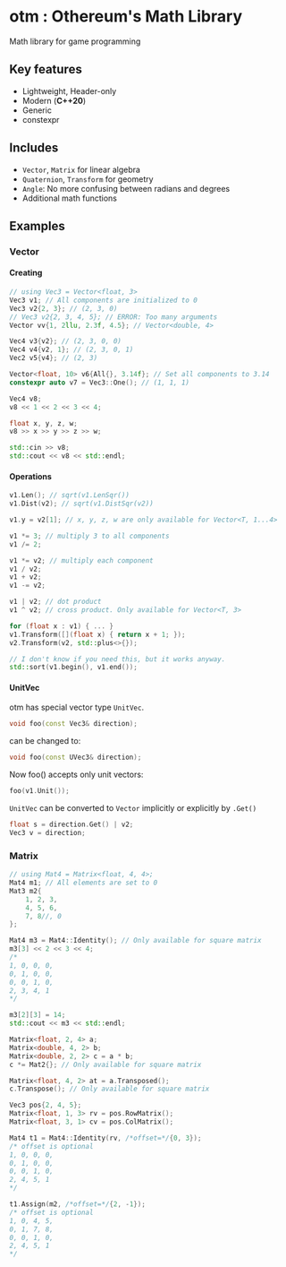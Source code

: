 # otm : Othereum's Math Library

Math library for game programming

## Key features

* Lightweight, Header-only
* Modern (**C++20**)
* Generic
* constexpr

## Includes

* `Vector`, `Matrix` for linear algebra
* `Quaternion`, `Transform` for geometry
* `Angle`: No more confusing between radians and degrees
* Additional math functions

## Examples

### Vector

#### Creating

```cpp
// using Vec3 = Vector<float, 3>
Vec3 v1; // All components are initialized to 0
Vec3 v2{2, 3}; // (2, 3, 0)
// Vec3 v2{2, 3, 4, 5}; // ERROR: Too many arguments
Vector vv{1, 2llu, 2.3f, 4.5}; // Vector<double, 4>

Vec4 v3{v2}; // (2, 3, 0, 0)
Vec4 v4{v2, 1}; // (2, 3, 0, 1)
Vec2 v5{v4}; // (2, 3)

Vector<float, 10> v6{All{}, 3.14f}; // Set all components to 3.14
constexpr auto v7 = Vec3::One(); // (1, 1, 1)

Vec4 v8;
v8 << 1 << 2 << 3 << 4;

float x, y, z, w;
v8 >> x >> y >> z >> w;

std::cin >> v8;
std::cout << v8 << std::endl;
```

#### Operations

```cpp
v1.Len(); // sqrt(v1.LenSqr())
v1.Dist(v2); // sqrt(v1.DistSqr(v2))

v1.y = v2[1]; // x, y, z, w are only available for Vector<T, 1...4>

v1 *= 3; // multiply 3 to all components
v1 /= 2;

v1 *= v2; // multiply each component
v1 / v2;
v1 + v2;
v1 -= v2;

v1 | v2; // dot product
v1 ^ v2; // cross product. Only available for Vector<T, 3>

for (float x : v1) { ... }
v1.Transform([](float x) { return x + 1; });
v2.Transform(v2, std::plus<>{});

// I don't know if you need this, but it works anyway.
std::sort(v1.begin(), v1.end());
```

#### UnitVec

otm has special vector type `UnitVec`.

```cpp
void foo(const Vec3& direction);
```

can be changed to:

```cpp
void foo(const UVec3& direction);
```

Now foo() accepts only unit vectors:

```cpp
foo(v1.Unit());
```

`UnitVec` can be converted to `Vector` implicitly or explicitly by `.Get()`

```cpp
float s = direction.Get() | v2;
Vec3 v = direction;
```

### Matrix

```cpp
// using Mat4 = Matrix<float, 4, 4>;
Mat4 m1; // All elements are set to 0
Mat3 m2{
    1, 2, 3,
    4, 5, 6,
    7, 8//, 0
};

Mat4 m3 = Mat4::Identity(); // Only available for square matrix
m3[3] << 2 << 3 << 4;
/*
1, 0, 0, 0,
0, 1, 0, 0,
0, 0, 1, 0,
2, 3, 4, 1
*/

m3[2][3] = 14;
std::cout << m3 << std::endl;

Matrix<float, 2, 4> a;
Matrix<double, 4, 2> b;
Matrix<double, 2, 2> c = a * b;
c *= Mat2{}; // Only available for square matrix

Matrix<float, 4, 2> at = a.Transposed();
c.Transpose(); // Only available for square matrix

Vec3 pos{2, 4, 5};
Matrix<float, 1, 3> rv = pos.RowMatrix();
Matrix<float, 3, 1> cv = pos.ColMatrix();

Mat4 t1 = Mat4::Identity(rv, /*offset=*/{0, 3});
/* offset is optional
1, 0, 0, 0,
0, 1, 0, 0,
0, 0, 1, 0,
2, 4, 5, 1
*/

t1.Assign(m2, /*offset=*/{2, -1});
/* offset is optional
1, 0, 4, 5,
0, 1, 7, 8,
0, 0, 1, 0,
2, 4, 5, 1
*/
```
